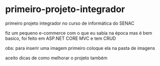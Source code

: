 # primeiro-projeto-integrador
 primeiro projeto integrador no curso de informática do SENAC

fiz um pequeno e-commerce com o que eu sabia na época mas é bem basico, foi feito em ASP.NET CORE MVC e tem CRUD

obs: para inserir uma imagem primeiro coloque ela na pasta de imagens

aceito dicas de como melhorar o projeto também
